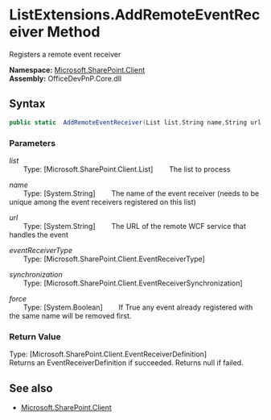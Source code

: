 # ListExtensions.AddRemoteEventReceiver Method  
Registers a remote event receiver  

**Namespace:** [Microsoft.SharePoint.Client](Microsoft.SharePoint.Client.md)  
**Assembly:** OfficeDevPnP.Core.dll  
## Syntax
```C#
public static  AddRemoteEventReceiver(List list,String name,String url,EventReceiverType eventReceiverType,EventReceiverSynchronization synchronization,Boolean force)
```
### Parameters
*list*  
&emsp;&emsp;Type: [Microsoft.SharePoint.Client.List] 
&emsp;&emsp;The list to process  
  
*name*  
&emsp;&emsp;Type: [System.String] 
&emsp;&emsp;The name of the event receiver (needs to be unique among the event receivers registered on this list)  
  
*url*  
&emsp;&emsp;Type: [System.String] 
&emsp;&emsp;The URL of the remote WCF service that handles the event  
  
*eventReceiverType*  
&emsp;&emsp;Type: [Microsoft.SharePoint.Client.EventReceiverType] 
&emsp;&emsp;  
  
*synchronization*  
&emsp;&emsp;Type: [Microsoft.SharePoint.Client.EventReceiverSynchronization] 
&emsp;&emsp;  
  
*force*  
&emsp;&emsp;Type: [System.Boolean] 
&emsp;&emsp;If True any event already registered with the same name will be removed first.  
  
### Return Value
Type: [Microsoft.SharePoint.Client.EventReceiverDefinition]  
Returns an EventReceiverDefinition if succeeded. Returns null if failed.

## See also
- [Microsoft.SharePoint.Client](Microsoft.SharePoint.Client.md)
